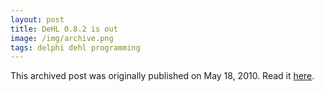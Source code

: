 ```yaml
---
layout: post
title: DeHL 0.8.2 is out
image: /img/archive.png
tags: delphi dehl programming
---
```

This archived post was originally published on May 18, 2010. Read it [here](/alex.ciobanu.org/index71fc.html).
